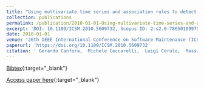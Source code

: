 ```yaml
---
title: "Using multivariate time series and association rules to detect logical change coupling: An empirical study"
collection: publications
permalink: /publication/2010-01-01-Using-multivariate-time-series-and-association-rules-to-detect-logical-change-coupling-An-empirical-study
excerpt: 'DOI: 10.1109/ICSM.2010.5609732, Scopus ID: 2-s2.0-78650109975, Cited by: 38'
date: 2010-01-01
venue: '26th IEEE International Conference on Software Maintenance (ICSM 2010), September 12-18, 2010, Timisoara, Romania'
paperurl: 'https://doi.org/10.1109/ICSM.2010.5609732'
citation: ' Gerardo Canfora,  Michele Ceccarelli,  Luigi Cerulo,  Massimiliano Di Penta, &quot;Using multivariate time series and association rules to detect logical change coupling: An empirical study.&quot; 26th IEEE International Conference on Software Maintenance (ICSM 2010), September 12-18, 2010, Timisoara, Romania, 2010.'
---
```

[Bibtex](https://dblp.org/rec/bib/conf/icsm/CanforaCCP10){:target="_blank"}

[Access paper here](https://doi.org/10.1109/ICSM.2010.5609732){:target="_blank"}
